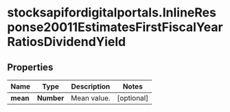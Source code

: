 # stocksapifordigitalportals.InlineResponse20011EstimatesFirstFiscalYearRatiosDividendYield

## Properties

Name | Type | Description | Notes
------------ | ------------- | ------------- | -------------
**mean** | **Number** | Mean value. | [optional] 


